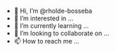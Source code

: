 - 👋 Hi, I’m @rholde-bosseba
- 👀 I’m interested in ...
- 🌱 I’m currently learning ...
- 💞️ I’m looking to collaborate on ...
- 📫 How to reach me ...

<!---
rholde-bosseba/rholde-bosseba is a ✨ special ✨ repository because its `README.md` (this file) appears on your GitHub profile.
You can click the Preview link to take a look at your changes.
--->
